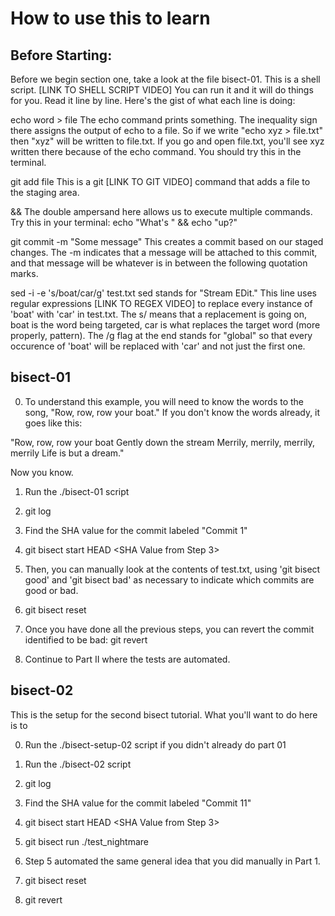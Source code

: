 # How to use this to learn

## Before Starting:

Before we begin section one, take a look at the file bisect-01. This is a shell script. [LINK TO SHELL SCRIPT VIDEO] You can run it and it will do things for you. Read it line by line. Here's the gist of what each line is doing:

echo word > file
The echo command prints something. The inequality sign there assigns the output of echo to a file. So if we write "echo xyz > file.txt" then "xyz" will be written to file.txt. If you go and open file.txt, you'll see xyz written there because of the echo command. You should try this in the terminal.

git add file
This is a git [LINK TO GIT VIDEO] command that adds a file to the staging area.

&&
The double ampersand here allows us to execute multiple commands. Try this in your terminal: echo "What's " && echo "up?" 

git commit -m "Some message"
This creates a commit based on our staged changes. The -m indicates that a message will be attached to this commit, and that message will be whatever is in between the following quotation marks.

sed -i -e 's/boat/car/g' test.txt
sed stands for "Stream EDit." This line uses regular expressions [LINK TO REGEX VIDEO] to replace every instance of 'boat' with 'car' in test.txt. The s/ means that a replacement is going on, boat is the word being targeted, car is what replaces the target word (more properly, pattern). The /g flag at the end stands for "global" so that every occurence of 'boat' will be replaced with 'car' and not just the first one. 

## bisect-01

0. To understand this example, you will need to know the words to the song, "Row, row, row your boat." If you don't know the words already, it goes like this:

"Row, row, row your boat
Gently down the stream
Merrily, merrily, merrily, merrily
Life is but a dream."

Now you know.

1. Run the ./bisect-01 script

2. git log

3. Find the SHA value for the commit labeled "Commit 1"

4. git bisect start HEAD <SHA Value from Step 3>

5. Then, you can manually look at the contents of test.txt, using 'git bisect good' and 'git bisect bad' as necessary to indicate which commits are good or bad.

6. git bisect reset

7. Once you have done all the previous steps, you can revert the commit identified to be bad: git revert <commit identified as bad>

8. Continue to Part II where the tests are automated.

## bisect-02

This is the setup for the second bisect tutorial. What you'll want to do here is to

0. Run the ./bisect-setup-02 script if you didn't already do part 01

1. Run the ./bisect-02 script

2. git log

3. Find the SHA value for the commit labeled "Commit 11"

4. git bisect start HEAD <SHA Value from Step 3>

5. git bisect run ./test_nightmare

6. Step 5 automated the same general idea that you did manually in Part 1.

7. git bisect reset

8. git revert <bad commit>
